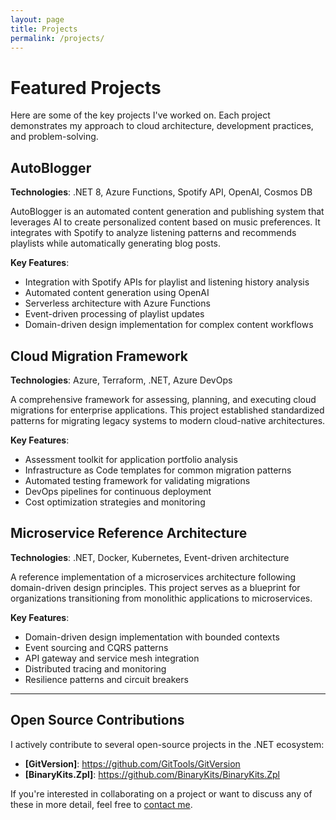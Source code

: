 ```yaml
---
layout: page
title: Projects
permalink: /projects/
---
```


# Featured Projects

Here are some of the key projects I've worked on. Each project demonstrates my approach to cloud architecture, development practices, and problem-solving.

## AutoBlogger

**Technologies**: .NET 8, Azure Functions, Spotify API, OpenAI, Cosmos DB

AutoBlogger is an automated content generation and publishing system that leverages AI to create personalized content based on music preferences. It integrates with Spotify to analyze listening patterns and recommends playlists while automatically generating blog posts.

**Key Features**:

- Integration with Spotify APIs for playlist and listening history analysis
- Automated content generation using OpenAI
- Serverless architecture with Azure Functions
- Event-driven processing of playlist updates
- Domain-driven design implementation for complex content workflows

## Cloud Migration Framework

**Technologies**: Azure, Terraform, .NET, Azure DevOps

A comprehensive framework for assessing, planning, and executing cloud migrations for enterprise applications. This project established standardized patterns for migrating legacy systems to modern cloud-native architectures.

**Key Features**:

- Assessment toolkit for application portfolio analysis
- Infrastructure as Code templates for common migration patterns
- Automated testing framework for validating migrations
- DevOps pipelines for continuous deployment
- Cost optimization strategies and monitoring

## Microservice Reference Architecture

**Technologies**: .NET, Docker, Kubernetes, Event-driven architecture

A reference implementation of a microservices architecture following domain-driven design principles. This project serves as a blueprint for organizations transitioning from monolithic applications to microservices.

**Key Features**:

- Domain-driven design implementation with bounded contexts
- Event sourcing and CQRS patterns
- API gateway and service mesh integration
- Distributed tracing and monitoring
- Resilience patterns and circuit breakers

---

## Open Source Contributions

I actively contribute to several open-source projects in the .NET ecosystem:

- **[GitVersion]**: https://github.com/GitTools/GitVersion
- **[BinaryKits.Zpl]**: https://github.com/BinaryKits/BinaryKits.Zpl

If you're interested in collaborating on a project or want to discuss any of these in more detail, feel free to [contact me](/about/).
